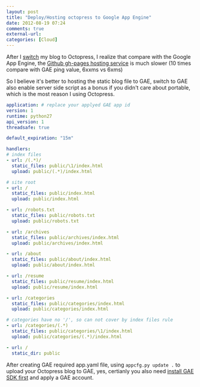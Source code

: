 ```yaml
---
layout: post
title: "Deploy/Hosting octopress to Google App Engine"
date: 2012-08-19 07:24
comments: true
external-url:
categories: [Cloud]
---
```

After I [switch](/2012/08/12/switch-from-micolog-to-octopress/) my blog to Octopress, I realize that compare with the Google App Engine, the [Github gh-pages hosting service](http://pages.github.com/) is much slower (10 times compare with GAE ping value, 6xxms vs 6xms)

So I believe it's better to hosting the static blog file to GAE, switch to GAE also enable server side script as a bonus if you didn't care about portable, which is the most reason I using Octopress.<!--more-->

```yaml Just save as app.yaml at your octopress root folder
application: # replace your applyed GAE app id
version: 1
runtime: python27
api_version: 1
threadsafe: true

default_expiration: "15m"

handlers:
# index files
- url: /(.*)/
  static_files: public/\1/index.html
  upload: public/(.*)/index.html

# site root
- url: /
  static_files: public/index.html
  upload: public/index.html

- url: /robots.txt
  static_files: public/robots.txt
  upload: public/robots.txt

- url: /archives
  static_files: public/archives/index.html
  upload: public/archives/index.html

- url: /about
  static_files: public/about/index.html
  upload: public/about/index.html

- url: /resume
  static_files: public/resume/index.html
  upload: public/resume/index.html

- url: /categories
  static_files: public/categories/index.html
  upload: public/categories/index.html

# categories have no '/', so can not cover by index files rule
- url: /categories/(.*)
  static_files: public/categories/\1/index.html
  upload: public/categories/(.*)/index.html

- url: /
  static_dir: public
```

After creating GAE required app.yaml file, using `appcfg.py update .` to upload your Octopress blog to GAE, yes, certianly you also need [install GAE SDK first](https://developers.google.com/appengine/downloads) and apply a GAE account.

